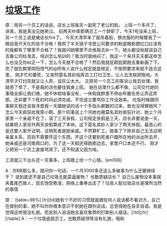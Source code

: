 # [垃圾工作](https://bbs.colg.cn/forum.php?mod=viewthread&tid=7644536&extra=&authorid=174453&page=1)

原：用另一个员工的话说，店长上班每天一副死了老公的脸。
上班一个多月了，讲真，我是真没见她笑过。
前两天吵架那俩员工一个辞职了，今天1号没来上班，另一个员工说是被店长fire了。
今天大清早来了就吊着脸，换衣服的时候瞥我了一眼说我今天化的妆不合格！我照了半天镜子寻思公司要求的粉底眼影腮红口红该有的我都有了哪里不合格了？我就问她哪里不合格我去补一下。她头都没抬就说自己去看公司标准去，培训怎么培训的？我当时就纳闷了，我这一个来月天天都这样怎么也没见你纠正一下，怎么今天就不合格了？然后我就屁颠屁颠跑去重新画了下。完了就在群里阴阳怪气的@所有人说什么规定就是规定，不按照要求来就不适合这里。
刚才忙的要死，又突然莫名其妙指挥员工打扫卫生，让人去洗拖把拖地。大清早才打扫完就又让人弄，说灰尘太大。
又把另一个员工的客诉让我去处理，我就奇了怪了，不是我的活也要往我身上揽。
她在店里什么都不做，公司交代她的事情全部让我们做，她不休假啥事没有，一休假就群里不停@布置任务让弄这弄那。还非要下个死的时间必须完成，不完成又要骂你工作没效率。
吃饭时候跟同事聊天我还说我寻思我一天跟她说的话十个手指头都数的过来，我也没得罪她阿？怎么今天疯狂给我穿小鞋。那个同事说上个月她也被莫名其妙疯狂针对，她上个月家里一个亲戚不在了，请了三天丧假，公司规定丧假是三天，店长非要说是一天，结果把人家另外两天丧假算成了本休。这下莫名其妙人家少了两天休假。最恶心的是还要人家开证明，证明死者是她亲戚。不然算旷工。她查了下除非自己无法证明亲属关系，否则不需要开这个东西。开这个还要到死者户籍所在地的派出所去开，她亲戚还是河南周口的，为了这一天假还得跑那边去，家里户口本还不行。
刚才又把另一个员工直接骂哭了。还不知道又因为啥。

工资就三千出头还一天事多。上班跟上坟一个心情。[em106]

A：你BB那么多，就问你一句话，一个月3000多还这么多破事为什么还要继续干？
说到底还不是自己垃圾无能菜逼废物？
也敢质疑店长？
自己么废物没本事就夹着尾巴做人，现实饱受欺凌，网络上重拳出击了？垃圾人配垃圾店长是理所当然的事情


原：
[table=98%]
[tr][td]她有个不好的习惯就是跟任何人说话都不看对方，自己在做别的事，她不叫你你根本意识不到她在跟你说话。总觉得她在自言自语。我是觉得这样很没礼貌。而且别人说话她总喜欢鲁莽的打断别人插话。[/td][/tr]
[/table]
A：一个垃圾底层员工，也敢质疑领导没有礼貌，哦和
